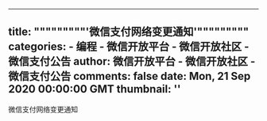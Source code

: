 
---
title: """""""""'微信支付网络变更通知'"""""""""
categories: 
    - 编程
    - 微信开放平台 - 微信开放社区 - 微信支付公告
author: 微信开放平台 - 微信开放社区 - 微信支付公告
comments: false
date: Mon, 21 Sep 2020 00:00:00 GMT
thumbnail: ''
---

<div>   
微信支付网络变更通知  
</div>
            
